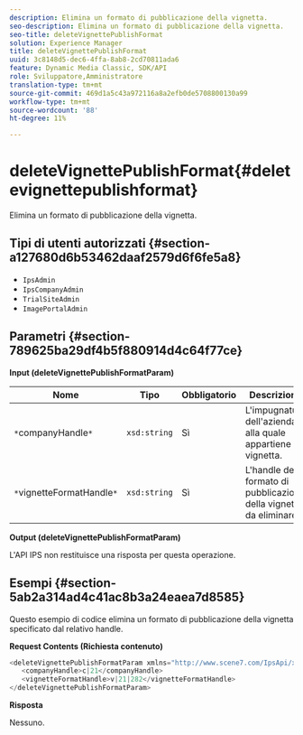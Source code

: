 ```yaml
---
description: Elimina un formato di pubblicazione della vignetta.
seo-description: Elimina un formato di pubblicazione della vignetta.
seo-title: deleteVignettePublishFormat
solution: Experience Manager
title: deleteVignettePublishFormat
uuid: 3c8148d5-dec6-4ffa-8ab8-2cd70811ada6
feature: Dynamic Media Classic, SDK/API
role: Sviluppatore,Amministratore
translation-type: tm+mt
source-git-commit: 469d1a5c43a972116a8a2efb0de5708800130a99
workflow-type: tm+mt
source-wordcount: '88'
ht-degree: 11%

---
```



# deleteVignettePublishFormat{#deletevignettepublishformat}

Elimina un formato di pubblicazione della vignetta.

## Tipi di utenti autorizzati {#section-a127680d6b53462daaf2579d6f6fe5a8}

* `IpsAdmin`
* `IpsCompanyAdmin`
* `TrialSiteAdmin`
* `ImagePortalAdmin`

## Parametri {#section-789625ba29df4b5f880914d4c64f77ce}

**Input (deleteVignettePublishFormatParam)**

| Nome | Tipo | Obbligatorio | Descrizione |
|---|---|---|---|
| `*`companyHandle`*` | `xsd:string` | Sì | L&#39;impugnatura dell&#39;azienda alla quale appartiene la vignetta. |
| `*`vignetteFormatHandle`*` | `xsd:string` | Sì | L&#39;handle del formato di pubblicazione della vignetta da eliminare. |

**Output (deleteVignettePublishFormatParam)**

L&#39;API IPS non restituisce una risposta per questa operazione.

## Esempi {#section-5ab2a314ad4c41ac8b3a24eaea7d8585}

Questo esempio di codice elimina un formato di pubblicazione della vignetta specificato dal relativo handle.

**Request Contents (Richiesta contenuto)**

```java
<deleteVignettePublishFormatParam xmlns="http://www.scene7.com/IpsApi/xsd/2008-01-15">
   <companyHandle>c|21</companyHandle>
   <vignetteFormatHandle>v|21|282</vignetteFormatHandle>
</deleteVignettePublishFormatParam>
```

**Risposta**

Nessuno.
